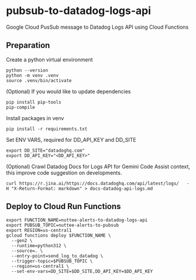 # pubsub-to-datadog-logs-api
Google Cloud PusSub message to Datadog Logs API using Cloud Functions

## Preparation

Create a python virtual environment

```
python --version
python -m venv .venv
source .venv/bin/activate
```

(Optional) If you would like to update dependencies

```
pip install pip-tools
pip-compile
```

Install packages in venv

```
pip install -r requirements.txt
```

Set ENV VARS, required for DD_API_KEY and DD_SITE

```
export DD_SITE="datadoghq.com"
export DD_API_KEY="<DD_API_KEY>"
```

(Optional) Crawl Datadog Docs for Logs API for Gemini Code Assist context, this improve code suggestion on developments.

```
curl https://r.jina.ai/https://docs.datadoghq.com/api/latest/logs/   -H "X-Return-Format: markdown" > docs-datadog-api-logs.md
```

## Deploy to Cloud Run Functions

```
export FUNCTION_NAME=nuttee-alerts-to-datadog-logs-api
export PUBSUB_TOPIC=nuttee-alerts-to-pubsub
export REGION=us-central1
gcloud functions deploy $FUNCTION_NAME \
  --gen2 \
  --runtime=python312 \
  --source=. \
  --entry-point=send_log_to_datadog \
  --trigger-topic=$PUBSUB_TOPIC \
  --region=us-central1 \
  --set-env-vars=DD_SITE=$DD_SITE,DD_API_KEY=$DD_API_KEY
```